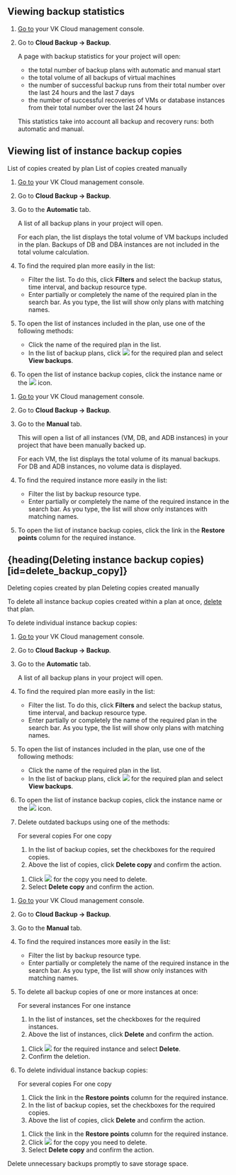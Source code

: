 ## Viewing backup statistics

1. [Go to](https://msk.cloud.vk.com/app/en/) your VK Cloud management console.
1. Go to **Cloud Backup → Backup**.

   A page with backup statistics for your project will open:

   * the total number of backup plans with automatic and manual start
   * the total volume of all backups of virtual machines
   * the number of successful backup runs from their total number over the last 24 hours and the last 7 days
   * the number of successful recoveries of VMs or database instances from their total number over the last 24 hours

   This statistics take into account all backup and recovery runs: both automatic and manual.

## Viewing list of instance backup copies

<tabs>
<tablist>
<tab>List of copies created by plan</tab>
<tab>List of copies created manually</tab>
</tablist>
<tabpanel>

1. [Go to](https://msk.cloud.vk.com/app/en/) your VK Cloud management console.
1. Go to **Cloud Backup → Backup**.
1. Go to the **Automatic** tab.

   A list of all backup plans in your project will open.

   <info>

   For each plan, the list displays the total volume of VM backups included in the plan. Backups of DB and DBA instances are not included in the total volume calculation.

   </info>

1. To find the required plan more easily in the list:

    * Filter the list. To do this, click **Filters** and select the backup status, time interval, and backup resource type.
    * Enter partially or completely the name of the required plan in the search bar. As you type, the list will show only plans with matching names.

1. To open the list of instances included in the plan, use one of the following methods:

   * Click the name of the required plan in the list.
   * In the list of backup plans, click ![ ](/en/assets/more-icon.svg "inline") for the required plan and select **View backups**.

1. To open the list of instance backup copies, click the instance name or the ![ ](/en/assets/right-arrow-icon.svg "inline") icon.

</tabpanel>
<tabpanel>

1. [Go to](https://msk.cloud.vk.com/app/en/) your VK Cloud management console.
1. Go to **Cloud Backup → Backup**.
1. Go to the **Manual** tab.

   This will open a list of all instances (VM, DB, and ADB instances) in your project that have been manually backed up.

   <info>

   For each VM, the list displays the total volume of its manual backups. For DB and ADB instances, no volume data is displayed.

   </info>

1. To find the required instance more easily in the list:

    * Filter the list by backup resource type.
    * Enter partially or completely the name of the required instance in the search bar. As you type, the list will show only instances with matching names.

1. To open the list of instance backup copies, click the link in the **Restore points** column for the required instance.

</tabpanel>
</tabs>

## {heading(Deleting instance backup copies)[id=delete_backup_copy]}

<tabs>
<tablist>
<tab>Deleting copies created by plan</tab>
<tab>Deleting copies created manually</tab>
</tablist>
<tabpanel>

To delete all instance backup copies created within a plan at once, [delete](../manage-backup-plan#activate_stop_delete_backup_plan) that plan.

To delete individual instance backup copies:

1. [Go to](https://msk.cloud.vk.com/app/en/) your VK Cloud management console.
1. Go to **Cloud Backup → Backup**.
1. Go to the **Automatic** tab.

   A list of all backup plans in your project will open.

1. To find the required plan more easily in the list:

    * Filter the list. To do this, click **Filters** and select the backup status, time interval, and backup resource type.
    * Enter partially or completely the name of the required plan in the search bar. As you type, the list will show only plans with matching names.

1. To open the list of instances included in the plan, use one of the following methods:

   * Click the name of the required plan in the list.
   * In the list of backup plans, click ![ ](/en/assets/more-icon.svg "inline") for the required plan and select **View backups**.

1. To open the list of instance backup copies, click the instance name or the ![ ](/en/assets/right-arrow-icon.svg "inline") icon.
1. Delete outdated backups using one of the methods:

   <tabs>
   <tablist>
   <tab>For several copies</tab>
   <tab>For one copy</tab>
   </tablist>
   <tabpanel>

      1. In the list of backup copies, set the checkboxes for the required copies.
      1. Above the list of copies, click **Delete copy** and confirm the action.

   </tabpanel>
   <tabpanel>

      1. Click ![ ](/en/assets/more-icon.svg "inline") for the copy you need to delete.
      1. Select **Delete copy** and confirm the action.

   </tabpanel>
   </tabs>

</tabpanel>
<tabpanel>

1. [Go to](https://msk.cloud.vk.com/app/en/) your VK Cloud management console.
1. Go to **Cloud Backup → Backup**.
1. Go to the **Manual** tab.
1. To find the required instances more easily in the list:

    * Filter the list by backup resource type.
    * Enter partially or completely the name of the required instance in the search bar. As you type, the list will show only instances with matching names.

1. To delete all backup copies of one or more instances at once:

   <tabs>
   <tablist>
   <tab>For several instances</tab>
   <tab>For one instance</tab>
   </tablist>
   <tabpanel>

      1. In the list of instances, set the checkboxes for the required instances.
      1. Above the list of instances, click **Delete** and confirm the action.

   </tabpanel>
   <tabpanel>

      1. Click ![ ](/en/assets/more-icon.svg "inline") for the required instance and select **Delete**.
      1. Confirm the deletion.

   </tabpanel>
   </tabs>

1. To delete individual instance backup copies:

   <tabs>
   <tablist>
   <tab>For several copies</tab>
   <tab>For one copy</tab>
   </tablist>
   <tabpanel>

      1. Click the link in the **Restore points** column for the required instance.
      1. In the list of backup copies, set the checkboxes for the required copies.
      1. Above the list of copies, click **Delete** and confirm the action.

   </tabpanel>
   <tabpanel>

      1. Click the link in the **Restore points** column for the required instance.
      1. Click ![ ](/en/assets/more-icon.svg "inline") for the copy you need to delete.
      1. Select **Delete copy** and confirm the action.

   </tabpanel>
   </tabs>

</tabpanel>
</tabs>

<info>

Delete unnecessary backups promptly to save storage space.

</info>

